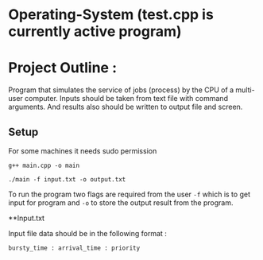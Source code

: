 # Operating-System (test.cpp is currently active program)

# Project Outline : 

Program that simulates the service of jobs (process) by the CPU of a multi-user computer. Inputs should be taken from text file with command arguments. And results also should be written to output file and screen.


## Setup

For some machines it needs sudo permission
```
g++ main.cpp -o main
```

```
./main -f input.txt -o output.txt   
```

To run the program two flags are required from the user ```-f``` which is to get input for program and ```-o``` to store the output result from the program.


**Input.txt

Input file data should be in the following format :

```bursty_time : arrival_time : priority ```
